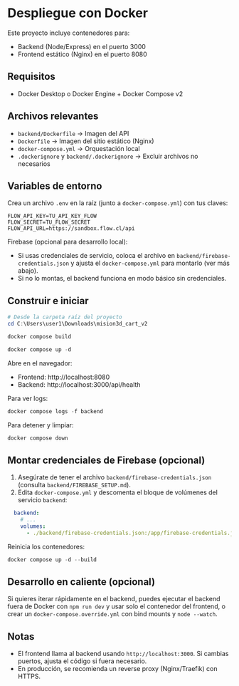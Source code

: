 # Despliegue con Docker

Este proyecto incluye contenedores para:
- Backend (Node/Express) en el puerto 3000
- Frontend estático (Nginx) en el puerto 8080

## Requisitos
- Docker Desktop o Docker Engine + Docker Compose v2

## Archivos relevantes
- `backend/Dockerfile` → Imagen del API
- `Dockerfile` → Imagen del sitio estático (Nginx)
- `docker-compose.yml` → Orquestación local
- `.dockerignore` y `backend/.dockerignore` → Excluir archivos no necesarios

## Variables de entorno
Crea un archivo `.env` en la raíz (junto a `docker-compose.yml`) con tus claves:

```
FLOW_API_KEY=TU_API_KEY_FLOW
FLOW_SECRET=TU_FLOW_SECRET
FLOW_API_URL=https://sandbox.flow.cl/api
```

Firebase (opcional para desarrollo local):
- Si usas credenciales de servicio, coloca el archivo en `backend/firebase-credentials.json` y ajusta el `docker-compose.yml` para montarlo (ver más abajo).
- Si no lo montas, el backend funciona en modo básico sin credenciales.

## Construir e iniciar

```powershell
# Desde la carpeta raíz del proyecto
cd C:\Users\user1\Downloads\mision3d_cart_v2

docker compose build

docker compose up -d
```

Abre en el navegador:
- Frontend: http://localhost:8080
- Backend:  http://localhost:3000/api/health

Para ver logs:
```powershell
docker compose logs -f backend
```

Para detener y limpiar:
```powershell
docker compose down
```

## Montar credenciales de Firebase (opcional)
1) Asegúrate de tener el archivo `backend/firebase-credentials.json` (consulta `backend/FIREBASE_SETUP.md`).
2) Edita `docker-compose.yml` y descomenta el bloque de volúmenes del servicio `backend`:

```yaml
  backend:
    # ...
    volumes:
      - ./backend/firebase-credentials.json:/app/firebase-credentials.json:ro
```

Reinicia los contenedores:
```powershell
docker compose up -d --build
```

## Desarrollo en caliente (opcional)
Si quieres iterar rápidamente en el backend, puedes ejecutar el backend fuera de Docker con `npm run dev` y usar solo el contenedor del frontend, o crear un `docker-compose.override.yml` con bind mounts y `node --watch`.

## Notas
- El frontend llama al backend usando `http://localhost:3000`. Si cambias puertos, ajusta el código si fuera necesario.
- En producción, se recomienda un reverse proxy (Nginx/Traefik) con HTTPS.
